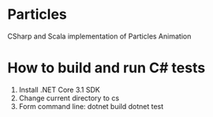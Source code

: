 # Particles
CSharp and Scala implementation of Particles Animation

# How to build and run C# tests
1. Install .NET Core 3.1 SDK
2. Change current directory to cs
3. Form command line:
   dotnet build
   dotnet test
